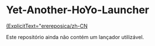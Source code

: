 # Yet-Another-HoYo-Launcher

[(ExplicitText="erereposica/zh-CN](/Docs/md/i18n/zh-CN/README.md)

Este repositório ainda não contém um lançador utilizável.
